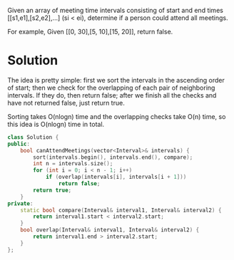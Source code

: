 Given an array of meeting time intervals consisting of start and end times [[s1,e1],[s2,e2],...] (si < ei), determine if a person could attend all meetings.

For example, Given [[0, 30],[5, 10],[15, 20]], return false.

# Solution

The idea is pretty simple: first we sort the intervals in the ascending order of start; then we check for the overlapping of each pair of neighboring intervals. If they do, then return false; after we finish all the checks and have not returned false, just return true.

Sorting takes O(nlogn) time and the overlapping checks take O(n) time, so this idea is O(nlogn) time in total.

```cpp
class Solution {
public:
    bool canAttendMeetings(vector<Interval>& intervals) {
        sort(intervals.begin(), intervals.end(), compare);
        int n = intervals.size();
        for (int i = 0; i < n - 1; i++)
            if (overlap(intervals[i], intervals[i + 1]))
                return false;
        return true;
    }
private:
    static bool compare(Interval& interval1, Interval& interval2) {
        return interval1.start < interval2.start;
    }
    bool overlap(Interval& interval1, Interval& interval2) {
        return interval1.end > interval2.start;
    } 
};
```
